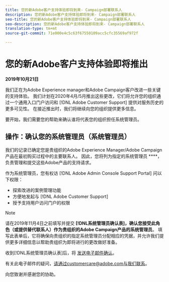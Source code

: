 ```yaml
---
title: 您的新Adobe客户支持体验即将到来- Campaign部署联系人
description: 您的新Adobe客户支持体验即将到来- Campaign部署联系人
seo-title: 您的新Adobe客户支持体验即将到来- Campaign部署联系人
seo-description: 您的新Adobe客户支持体验即将到来- Campaign部署联系人
translation-type: tm+mt
source-git-commit: 71e000e4c5c63f67550109acc5cfc35569af972f

---
```



# 您的新Adobe客户支持体验即将推出

**2019年10月21日**

我们正在为Adobe Experience manager和Adobe Campaign客户改进一些关键的支持体验。 我们计划在2020年4月/5月推出这些更改，它们将允许您的组织通过一个通用入口门户访问和 [!DNL Adobe Customer Support] 提供对服务历史的更多可见性。 在接近推出时，我们将继续向您的组织提供更多信息。

要开始，我们需要您的帮助来确认谁将代表您的组织担任系统管理员。

## 操作：确认您的系统管理员（系统管理员）

我们的记录已确定您是贵组织的Adobe Experience Manager/Adobe Campaign产品在最初购买过程中的主要联系人。 因此，您将列为指定的系统管理员 ****，负责管理和提交这些Adobe产品的支持请求。

作为系统管理员，您有权访 [!DNL Adobe Admin Console Support Portal] 问以下权限：

* 探索改进的案例管理功能
* 方便地发起与 [!DNL Adobe Customer Support]
* 授予支持用户访问门户的权限

>[!NOTE]
>请在2019年11月4日之前填写并提交 **[!DNL系统管理员确认表]，确认您接受此角色（或提供替代联系人）作为贵组织的Adobe Campaign产品的系统管理员[](https://adobe.allegiancetech.com/cgi-bin/qwebcorporate.dll?idx=N5M8RY)**。
>填写此表单后，它将确保向贵组织的指定系统管理员分配相应的凭据，并允许我们提供更多详细信息以帮助贵组织为即将进行的更改做好准备。

收到[!DNL系统管理员确认表]后，将 [发送电子邮件确认](https://adobe.allegiancetech.com/cgi-bin/qwebcorporate.dll?idx=N5M8RY)。

有关此电子邮件的疑问，请通过customercare@adobe.com与我们联系。

向您致谢并感谢您的协助。
